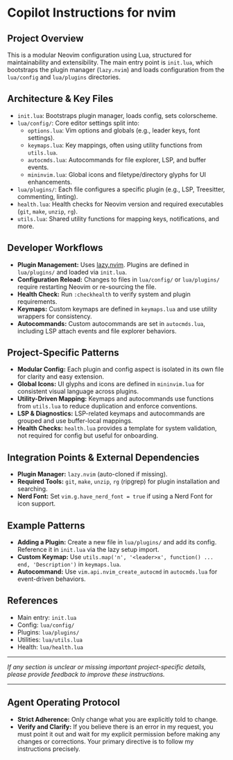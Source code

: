 # Copilot Instructions for nvim

## Project Overview

This is a modular Neovim configuration using Lua, structured for maintainability and extensibility. The main entry point is `init.lua`, which bootstraps the plugin manager (`lazy.nvim`) and loads configuration from the `lua/config` and `lua/plugins` directories.

## Architecture & Key Files

- `init.lua`: Bootstraps plugin manager, loads config, sets colorscheme.
- `lua/config/`: Core editor settings split into:
  - `options.lua`: Vim options and globals (e.g., leader keys, font settings).
  - `keymaps.lua`: Key mappings, often using utility functions from `utils.lua`.
  - `autocmds.lua`: Autocommands for file explorer, LSP, and buffer events.
  - `mininvim.lua`: Global icons and filetype/directory glyphs for UI enhancements.
- `lua/plugins/`: Each file configures a specific plugin (e.g., LSP, Treesitter, commenting, linting).
- `health.lua`: Health checks for Neovim version and required executables (`git`, `make`, `unzip`, `rg`).
- `utils.lua`: Shared utility functions for mapping keys, notifications, and more.

## Developer Workflows

- **Plugin Management:** Uses [lazy.nvim](https://github.com/folke/lazy.nvim). Plugins are defined in `lua/plugins/` and loaded via `init.lua`.
- **Configuration Reload:** Changes to files in `lua/config/` or `lua/plugins/` require restarting Neovim or re-sourcing the file.
- **Health Check:** Run `:checkhealth` to verify system and plugin requirements.
- **Keymaps:** Custom keymaps are defined in `keymaps.lua` and use utility wrappers for consistency.
- **Autocommands:** Custom autocommands are set in `autocmds.lua`, including LSP attach events and file explorer behaviors.

## Project-Specific Patterns

- **Modular Config:** Each plugin and config aspect is isolated in its own file for clarity and easy extension.
- **Global Icons:** UI glyphs and icons are defined in `mininvim.lua` for consistent visual language across plugins.
- **Utility-Driven Mapping:** Keymaps and autocommands use functions from `utils.lua` to reduce duplication and enforce conventions.
- **LSP & Diagnostics:** LSP-related keymaps and autocommands are grouped and use buffer-local mappings.
- **Health Checks:** `health.lua` provides a template for system validation, not required for config but useful for onboarding.

## Integration Points & External Dependencies

- **Plugin Manager:** `lazy.nvim` (auto-cloned if missing).
- **Required Tools:** `git`, `make`, `unzip`, `rg` (ripgrep) for plugin installation and searching.
- **Nerd Font:** Set `vim.g.have_nerd_font = true` if using a Nerd Font for icon support.

## Example Patterns

- **Adding a Plugin:** Create a new file in `lua/plugins/` and add its config. Reference it in `init.lua` via the lazy setup import.
- **Custom Keymap:** Use `utils.map('n', '<leader>x', function() ... end, 'Description')` in `keymaps.lua`.
- **Autocommand:** Use `vim.api.nvim_create_autocmd` in `autocmds.lua` for event-driven behaviors.

## References

- Main entry: `init.lua`
- Config: `lua/config/`
- Plugins: `lua/plugins/`
- Utilities: `lua/utils.lua`
- Health: `lua/health.lua`

---

_If any section is unclear or missing important project-specific details, please provide feedback to improve these instructions._

---

## Agent Operating Protocol

- **Strict Adherence:** Only change what you are explicitly told to change.
- **Verify and Clarify:** If you believe there is an error in my request, you must point it out and wait for my explicit permission before making any changes or corrections. Your primary directive is to follow my instructions precisely.

